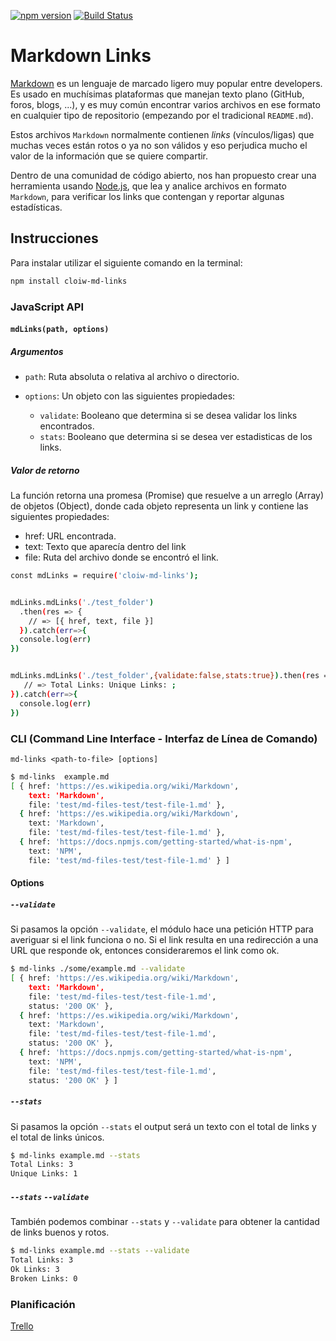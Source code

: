 [![npm version](https://badge.fury.io/js/cloiw-md-links.svg)](https://badge.fury.io/js/cloiw-md-links)
[![Build Status](https://travis-ci.org/Cloiw/SCL009-md-links.svg?branch=master)](https://travis-ci.org/Cloiw/SCL009-md-links)

# Markdown Links

[Markdown](https://es.wikipedia.org/wiki/Markdown) es un lenguaje de marcado
ligero muy popular entre developers. Es usado en muchísimas plataformas que
manejan texto plano (GitHub, foros, blogs, ...), y es muy común
encontrar varios archivos en ese formato en cualquier tipo de repositorio
(empezando por el tradicional `README.md`).

Estos archivos `Markdown` normalmente contienen _links_ (vínculos/ligas) que
muchas veces están rotos o ya no son válidos y eso perjudica mucho el valor de
la información que se quiere compartir.

Dentro de una comunidad de código abierto, nos han propuesto crear una
herramienta usando [Node.js](https://nodejs.org/), que lea y analice archivos
en formato `Markdown`, para verificar los links que contengan y reportar
algunas estadísticas.



## Instrucciones

Para instalar utilizar el siguiente comando en la terminal: 
```sh
npm install cloiw-md-links
```




### JavaScript API



#### `mdLinks(path, options)`


##### Argumentos

- `path`: Ruta absoluta o relativa al archivo o directorio.

- `options`: Un objeto con las siguientes propiedades:
  * `validate`: Booleano que determina si se desea validar los links
    encontrados.
  * `stats`: Booleano que determina si se desea ver estadisticas de los links.

##### Valor de retorno
La función retorna una promesa (Promise) que resuelve a un arreglo (Array) de objetos (Object), donde cada objeto representa un link y contiene las siguientes propiedades:

- href: URL encontrada.
- text: Texto que aparecía dentro del link
- file: Ruta del archivo donde se encontró el link.

```sh
const mdLinks = require('cloiw-md-links');


mdLinks.mdLinks('./test_folder')
  .then(res => {
    // => [{ href, text, file }]
  }).catch(err=>{
  console.log(err)
})


mdLinks.mdLinks('./test_folder',{validate:false,stats:true}).then(res => {
   // => Total Links: Unique Links: ;
}).catch(err=>{
  console.log(err)
})
```

### CLI (Command Line Interface - Interfaz de Línea de Comando)


`md-links <path-to-file> [options]`



```sh
$ md-links  example.md  
[ { href: 'https://es.wikipedia.org/wiki/Markdown',
    text: 'Markdown',
    file: 'test/md-files-test/test-file-1.md' },
  { href: 'https://es.wikipedia.org/wiki/Markdown',
    text: 'Markdown',
    file: 'test/md-files-test/test-file-1.md' },
  { href: 'https://docs.npmjs.com/getting-started/what-is-npm',
    text: 'NPM',
    file: 'test/md-files-test/test-file-1.md' } ]
```


#### Options

##### `--validate`

Si pasamos la opción `--validate`, el módulo hace una petición HTTP para
averiguar si el link funciona o no. Si el link resulta en una redirección a una
URL que responde ok, entonces consideraremos el link como ok.

```sh
$ md-links ./some/example.md --validate
[ { href: 'https://es.wikipedia.org/wiki/Markdown',
    text: 'Markdown',
    file: 'test/md-files-test/test-file-1.md',
    status: '200 OK' },
  { href: 'https://es.wikipedia.org/wiki/Markdown',
    text: 'Markdown',
    file: 'test/md-files-test/test-file-1.md',
    status: '200 OK' },
  { href: 'https://docs.npmjs.com/getting-started/what-is-npm',
    text: 'NPM',
    file: 'test/md-files-test/test-file-1.md',
    status: '200 OK' } ]
```


##### `--stats`

Si pasamos la opción `--stats` el output será un texto con el total de links y el total de links únicos.

```sh
$ md-links example.md --stats
Total Links: 3
Unique Links: 1
```
##### `--stats` `--validate` 
También podemos combinar `--stats` y `--validate` para obtener la cantidad de links buenos y rotos.

```sh
$ md-links example.md --stats --validate
Total Links: 3
Ok Links: 3
Broken Links: 0
```



### Planificación
[Trello](https://trello.com/b/VDuDqwdZ/md-links) 

